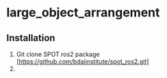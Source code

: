 # large_object_arrangement

## Installation
1. Git clone SPOT ros2 package [https://github.com/bdaiinstitute/spot_ros2.git]
2. 
